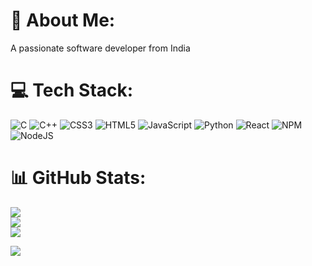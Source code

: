 # 💫 About Me:
A passionate software developer from India


# 💻 Tech Stack:
![C](https://img.shields.io/badge/c-%2300599C.svg?style=for-the-badge&logo=c&logoColor=white) ![C++](https://img.shields.io/badge/c++-%2300599C.svg?style=for-the-badge&logo=c%2B%2B&logoColor=white) ![CSS3](https://img.shields.io/badge/css3-%231572B6.svg?style=for-the-badge&logo=css3&logoColor=white) ![HTML5](https://img.shields.io/badge/html5-%23E34F26.svg?style=for-the-badge&logo=html5&logoColor=white) ![JavaScript](https://img.shields.io/badge/javascript-%23323330.svg?style=for-the-badge&logo=javascript&logoColor=%23F7DF1E) ![Python](https://img.shields.io/badge/python-3670A0?style=for-the-badge&logo=python&logoColor=ffdd54) ![React](https://img.shields.io/badge/react-%2320232a.svg?style=for-the-badge&logo=react&logoColor=%2361DAFB) ![NPM](https://img.shields.io/badge/NPM-%23CB3837.svg?style=for-the-badge&logo=npm&logoColor=white) ![NodeJS](https://img.shields.io/badge/node.js-6DA55F?style=for-the-badge&logo=node.js&logoColor=white)
# 📊 GitHub Stats:
![](https://github-readme-stats.vercel.app/api?username=raltoos&theme=dark&hide_border=false&include_all_commits=false&count_private=false)<br/>
![](https://github-readme-streak-stats.herokuapp.com/?user=raltoos&theme=dark&hide_border=false)<br/>
![](https://github-readme-stats.vercel.app/api/top-langs/?username=raltoos&theme=dark&hide_border=false&include_all_commits=false&count_private=false&layout=compact)

<a href="https://wakatime.com"><img src="https://wakatime.com/share/@018df515-fa86-48cf-928a-dce08ac63782/3f43b75f-85c2-4256-942c-cc5bdcd730ac.png" /></a>
